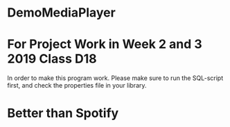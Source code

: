 # DemoMediaPlayer
# For Project Work in Week 2 and 3 2019 Class D18

In order to make this program work. Please make sure to run the SQL-script first, and check the properties file in your library. 

# Better than Spotify
